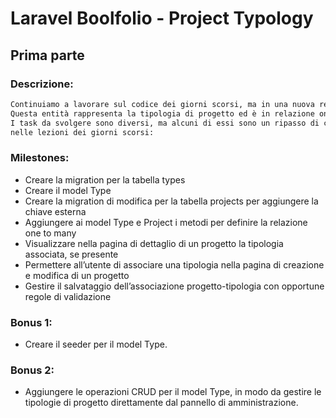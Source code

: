 # Laravel Boolfolio - Project Typology

## Prima parte

### Descrizione:

```txt
Continuiamo a lavorare sul codice dei giorni scorsi, ma in una nuova repo e aggiungiamo una nuova entità Type.
Questa entità rappresenta la tipologia di progetto ed è in relazione one to many con i progetti.
I task da svolgere sono diversi, ma alcuni di essi sono un ripasso di ciò che abbiamo fatto
nelle lezioni dei giorni scorsi:
```

### Milestones:

-   Creare la migration per la tabella types
-   Creare il model Type
-   Creare la migration di modifica per la tabella projects per aggiungere la chiave esterna
-   Aggiungere ai model Type e Project i metodi per definire la relazione one to many
-   Visualizzare nella pagina di dettaglio di un progetto la tipologia associata, se presente
-   Permettere all’utente di associare una tipologia nella pagina di creazione e modifica di un progetto
-   Gestire il salvataggio dell’associazione progetto-tipologia con opportune regole di validazione

### Bonus 1:

-   Creare il seeder per il model Type.

### Bonus 2:

-   Aggiungere le operazioni CRUD per il model Type, in modo da gestire le tipologie di progetto direttamente dal pannello di amministrazione.
